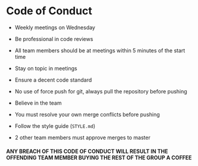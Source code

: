# Code of Conduct

- Weekly meetings on Wednesday

- Be professional in code reviews

- All team members should be at meetings within 5 minutes of the start time

- Stay on topic in meetings

- Ensure a decent code standard

- No use of force push for git, always pull the repository before pushing

- Believe in the team

- You must resolve your own merge conflicts before pushing

- Follow the style guide (`STYLE.md`)

- 2 other team members must approve merges to master

#### ANY BREACH OF THIS CODE OF CONDUCT WILL RESULT IN THE OFFENDING TEAM MEMBER BUYING THE REST OF THE GROUP A COFFEE
